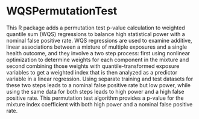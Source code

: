 # WQSPermutationTest
This R package adds a permutation test p-value calculation to weighted quantile sum (WQS) regressions to balance high statistical power with a nominal false positive rate. WQS regressions are used to examine additive, linear associations between a mixture of multiple exposures and a single health outcome, and they involve a two step process: first using nonlinear optimization to determine weights for each component in the mixture and second combining those weights with quantile-transformed exposure variables to get a weighted index that is then analyzed as a predictor variable in a linear regression. Using separate training and test datasets for these two steps leads to a nominal false positive rate but low power, while using the same data for both steps leads to high power and a high false positive rate. This permutation test algorithm provides a p-value for the mixture index coefficient with both high power and a nominal false positive rate. 
